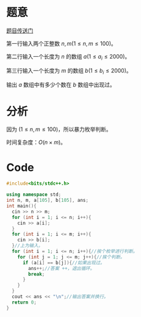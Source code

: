# 题意
[题目传送门](https://www.luogu.com.cn/problem/AT_joi2022_yo1a_d)

第一行输入两个正整数 $n, m(1\le n,m \le 100)$。

第二行输入一个长度为 $n$ 的数组 $a(1\le a_i \le 2000)$。

第三行输入一个长度为 $m$ 的数组 $b(1\le b_i \le 2000)$。

输出 $a$ 数组中有多少个数在 $b$ 数组中出现过。

# 分析

因为 $(1\le n,m \le 100)$，所以暴力枚举判断。

时间复杂度：$O(n\times m)$。

# Code

```cpp
#include<bits/stdc++.h>

using namespace std;
int n, m, a[105], b[105], ans;
int main(){
  cin >> n >> m;
  for (int i = 1; i <= n; i++){
    cin >> a[i];
  }
  for (int i = 1; i <= m; i++){
    cin >> b[i];
  }//上为输入。
  for (int i = 1; i <= n; i++){//挨个枚举进行判断。
    for (int j = 1; j <= m; j++){//挨个判断。
      if (a[i] == b[j]){//如果出现过。
        ans++;//答案 ++，退出循环。
        break;
      }
    }
  }
  cout << ans << "\n";//输出答案并换行。
  return 0;
}
```